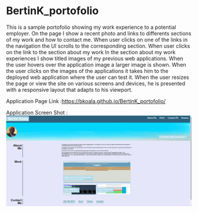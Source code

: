 # BertinK_portofolio
This is a sample portofolio showing my work experience to a potential employer.
On the page I show a recent photo and links to differents sections of my work and how to contact me.
When user clicks on one of the links in the navigation
the UI scrolls to the corresponding section.
When user clicks on the link to the section about my work
In the section about my work experiences I show
titled images of my previous web applications.
When the user hovers over the application image a larger image is shown.
When the user clicks on the images of the applications it takes him to the deployed web application where the user can test it.
When the user resizes the page or view the site on various screens and devices, he is presented with a responsive layout that adapts to his viewport.

Application Page Link :https://bkoala.github.io/BertinK_portofolio/

Application Screen Shot : ![Screenshot](./images/Porto_screenshot.png)
